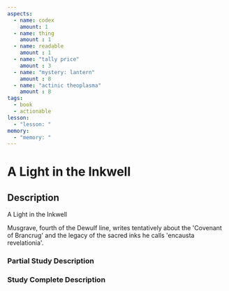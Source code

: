 ```yaml
---
aspects: 
  - name: codex
    amount: 1
  - name: thing
    amount : 1
  - name: readable
    amount : 1
  - name: "tally price"
    amount : 3
  - name: "mystery: lantern"
    amount : 8
  - name: "actinic theoplasma"
    amount : 8
tags:
  - book
  - actionable
lesson:
  - "lesson: "
memory:
  - "memory: "
---
```


# A Light in the Inkwell

## Description
A Light in the Inkwell

Musgrave, fourth of the Dewulf line, writes tentatively about the 'Covenant of Brancrug' and the legacy of the sacred inks he calls 'encausta revelationia'.
### Partial Study Description

### Study Complete Description
